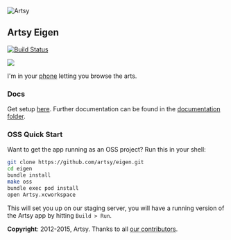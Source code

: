 ![Artsy](AppIcon_114.png "Artsy")

## Artsy Eigen

[![Build Status](https://circleci.com/gh/artsy/eigen/tree/master.svg?style=shield&circle-token=f7a3e9b08ab306cd01a15da49933c0774d508ecb)](https://circleci.com/gh/artsy/eigen)


<a href="http://iphone.artsy.net"><img src ="https://raw.githubusercontent.com/artsy/eigen/master/docs/screenshots/overview.jpg"></a>


I'm in your [phone](https://itunes.apple.com/us/app/artsy-art-world-in-your-pocket/id703796080?mt=8) letting you browse the arts.

### Docs

Get setup [here](docs/getting_started.md). Further documentation can be found in the [documentation folder](docs#readme).

### OSS Quick Start

Want to get the app running as an OSS project? Run this in your shell:

```sh
git clone https://github.com/artsy/eigen.git
cd eigen
bundle install
make oss
bundle exec pod install
open Artsy.xcworkspace
```

This will set you up on our staging server, you will have a running version of the Artsy app by hitting `Build > Run`. 

**Copyright**: 2012-2015, Artsy. Thanks to all [our contributors](/docs/thanks.md).
